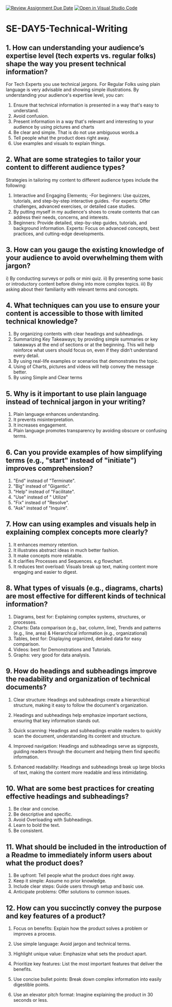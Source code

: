 [![Review Assignment Due Date](https://classroom.github.com/assets/deadline-readme-button-22041afd0340ce965d47ae6ef1cefeee28c7c493a6346c4f15d667ab976d596c.svg)](https://classroom.github.com/a/zsAR-pyY)
[![Open in Visual Studio Code](https://classroom.github.com/assets/open-in-vscode-2e0aaae1b6195c2367325f4f02e2d04e9abb55f0b24a779b69b11b9e10269abc.svg)](https://classroom.github.com/online_ide?assignment_repo_id=15888720&assignment_repo_type=AssignmentRepo)
# SE-DAY5-Technical-Writing
## 1. How can understanding your audience’s expertise level (tech experts vs. regular folks) shape the way you present technical information?
For Tech Experts you use technical jargons.
For Regular Folks using plain language is very advisable and showing simple illustrations.
   By understanding your audience's expertise level, you can:
1. Ensure that technical information is presented in a way that's easy to understand.
2.  Avoid confusion.
3. Present information in a way that's relevant and interesting to your audience by using pictures and charts
4. Be clear and simple. That is do not use ambiguous words.a
5. Tell people what the product does right away.
6.  Use examples and visuals to explain things.

## 2. What are some strategies to tailor your content to different audience types?
Strategies in tailoring my content to different audience types include the following:
 1. Interactive and Engaging Elements;
-For beginners: Use quizzes, tutorials, and step-by-step interactive guides.
-For experts: Offer challenges, advanced exercises, or detailed case studies.
2. By putting myself in my audience's shoes to create contents that can address their needs, concerns, and interests.
3. Beginners: Provide detailed, step-by-step guides, tutorials, and background information.
Experts: Focus on advanced concepts, best practices, and cutting-edge developments.


## 3. How can you gauge the existing knowledge of your audience to avoid overwhelming them with jargon?
 i) By conducting surveys or polls or mini quiz.
ii) By presenting some basic or introductory content before diving into more complex topics.
iii)  By asking about their familiarity with relevant terms and concepts.


## 4. What techniques can you use to ensure your content is accessible to those with limited technical knowledge?
1) By organizing contents with clear headings and subheadings.
2) Summarizing Key Takeaways; by providing simple summaries or key takeaways at the end of sections or at the beginning.
This will help reinforce what users should focus on, even if they didn’t understand every detail.
3) By using real-life examples or scenarios that demonstrates the topic.
4) Using of Charts, pictures and videos will help convey the message better.
5)  By using Simple and Clear terms

## 5. Why is it important to use plain language instead of technical jargon in your writing?
1) Plain language enhances understanding.
2) It prevents misinterpretation.
3) It increases engagement.
4)  Plain language promotes transparency by avoiding obscure or confusing terms.


## 6. Can you provide examples of how simplifying terms (e.g., "start" instead of "initiate") improves comprehension?

1) "End" instead of "Terminate".
2) "Big" instead of "Gigantic".
3) "Help" instead of "Facilitate".
4) "Use" instead of " Utilize"
5) "Fix" instead of "Resolve".
6)  "Ask" instead of "Inquire".
   
## 7. How can using examples and visuals help in explaining complex concepts more clearly?
1) It enhances memory retention.
2) It illustrates abstract ideas in much better fashion.
3)  It make concepts more relatable.
4) It clarifies Processes and Sequences. e.g flowchart.
5) It reduces text overload: Visuals break up text, making content more engaging and easier to digest.


## 8. What types of visuals (e.g., diagrams, charts) are most effective for different kinds of technical information?
1. Diagrams, best for: Explaining complex systems, structures, or processes.
2. Charts: Data comparison (e.g., bar, column, line), Trends and patterns (e.g., line, area) &
   Hierarchical information (e.g., organizational)
3. Tables, best for: Displaying organized, detailed data for easy comparison.
4. Videos: best for Demonstrations and Tutorials.
5. Graphs: very good for data analysis.

## 9. How do headings and subheadings improve the readability and organization of technical documents?
1. Clear structure: Headings and subheadings create a hierarchical structure, making it easy to follow the document's organization.

2. Headings and subheadings help emphasize important sections, ensuring that key information stands out.

3. Quick scanning: Headings and subheadings enable readers to quickly scan the document, understanding its content and structure.

4. Improved navigation: Headings and subheadings serve as signposts, guiding readers through the document and helping them find specific information.

5. Enhanced readability: Headings and subheadings break up large blocks of text, making the content more readable and less intimidating.


## 10. What are some best practices for creating effective headings and subheadings?
1. Be clear and concise.
2. Be descriptive and specific.
3. Avoid Overloading with Subheadings.
4. Learn to bold the text.
5.  Be consistent.
   
## 11. What should be included in the introduction of a Readme to immediately inform users about what the product does?
1. Be upfront: Tell people what the product does right away.
2. Keep it simple: Assume no prior knowledge.
3. Include clear steps: Guide users through setup and basic use.
4. Anticipate problems: Offer solutions to common issues.

## 12. How can you succinctly convey the purpose and key features of a product?

1. Focus on benefits: Explain how the product solves a problem or improves a process.

2. Use simple language: Avoid jargon and technical terms.

3. Highlight unique value: Emphasize what sets the product apart.

4. Prioritize key features: List the most important features that deliver the benefits.

5. Use concise bullet points: Break down complex information into easily digestible points.

6. Use an elevator pitch format: Imagine explaining the product in 30 seconds or less.


